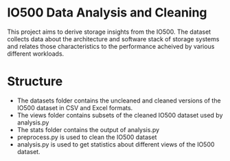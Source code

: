 # IO500 Data Analysis and Cleaning

This project aims to derive storage insights from the IO500.
The dataset collects data about the architecture and software stack of
storage systems and relates those characteristics to the performance
acheived by various different workloads.

# Structure

* The datasets folder contains the uncleaned and cleaned versions of the
IO500 dataset in CSV and Excel formats.  
* The views folder contains subsets of the cleaned IO500 dataset used by
analysis.py  
* The stats folder contains the output of analysis.py  
* preprocess.py is used to clean the IO500 dataset   
* analysis.py is used to get statistics about different views of the IO500 dataset.  
